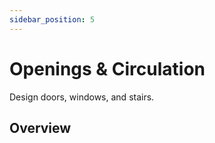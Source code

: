 ```yaml
---
sidebar_position: 5
---
```


# Openings & Circulation

Design doors, windows, and stairs.

## Overview
